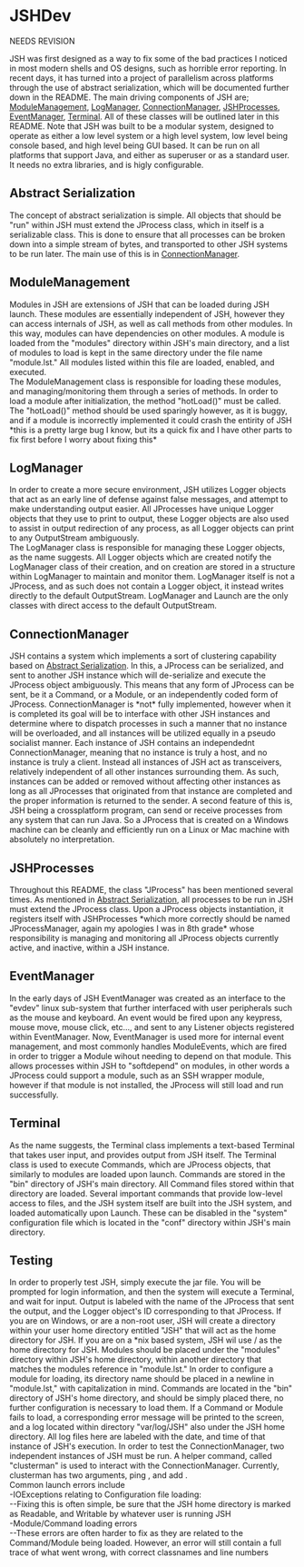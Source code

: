 # JSHDev
<p>NEEDS REVISION</p>
<p>JSH was first designed as a way to fix some of the bad practices I noticed in most modern shells and OS designs, such as horrible error reporting.  In recent days, it has turned into a project of parallelism across platforms through the use of abstract serialization, which will be documented further down in the README. The main driving components of JSH are; <a href="#ModuleManagement">ModuleManagement</a>, <a href="#LogManager">LogManager</a>, <a href="#ConnectionManager">ConnectionManager</a>, <a href="#JSHProcesses">JSHProcesses</a>, <a href="#EventManager">EventManager</a>, <a href="#Terminal">Terminal</a>.  All of these classes will be outlined later in this README.  Note that JSH was built to be a modular system, designed to operate as either a low level system or a high level system, low level being console based, and high level being GUI based.  It can be run on all platforms that support Java, and either as superuser or as a standard user.  It needs no extra libraries, and is higly configurable.</p>
<h2>Abstract Serialization</h2>
<p>The concept of abstract serialization is simple.  All objects that should be "run" within JSH must extend the JProcess class, which in itself is a serializable class.  This is done to ensure that all processes can be broken down into a simple stream of bytes, and transported to other JSH systems to be run later.  The main use of this is in <a href="#ConnectionManager">ConnectionManager</a>.</p>
<h2>ModuleManagement</h2>
<p>Modules in JSH are extensions of JSH that can be loaded during JSH launch.  These modules are essentially independent of JSH, however they can access internals of JSH, as well as call methods from other modules.  In this way, modules can have dependencies on other modules.  A module is loaded from the "modules" directory within JSH's main directory, and a list of modules to load is kept in the same directory under the file name "module.lst."  All modules listed within this file are loaded, enabled, and executed.</br>
The ModuleManagement class is responsible for loading these modules, and managing/monitoring them through a series of methods.  In order to load a module after initialization, the method "hotLoad()" must be called. The "hotLoad()" method should be used sparingly however, as it is buggy, and if a module is incorrectly implemented it could crash the entirity of JSH *this is a pretty large bug I know, but its a quick fix and I have other parts to fix first before I worry about fixing this* </p>
<h2>LogManager</h2>
<p>In order to create a more secure environment, JSH utilizes Logger objects that act as an early line of defense against false messages, and attempt to make understanding output easier.  All JProcesses have unique Logger objects that they use to print to output, these Logger objects are also used to assist in output redirection of any process, as all Logger objects can print to any OutputStream ambiguously.</br>
The LogManager class is responsible for managing these Logger objects, as the name suggests.  All Logger objects which are created notify the LogManager class of their creation, and on creation are stored in a structure within LogManager to maintain and monitor them.  LogManager itself is not a JProcess, and as such does not contain a Logger object, it instead writes directly to the default OutputStream.  LogManager and Launch are the only classes with direct access to the default OutputStream.</p>
<h2>ConnectionManager</h2>
<p>JSH contains a system which implements a sort of clustering capability based on <a href="#Abstract-Serialization">Abstract Serialization</a>.  In this, a JProcess can be serialized, and sent to another JSH instance which will de-serialize and execute the JProcess object ambiguously.  This means that any form of JProcess can be sent, be it a Command, or a Module, or an independently coded form of JProcess.  ConnectionManager is *not* fully implemented, however when it is completed its goal will be to interface with other JSH instances and determine where to dispatch processes in such a manner that no instance will be overloaded, and all instances will be utilized equally in a pseudo socialist manner.  Each instance of JSH contains an independednt ConnectionManager, meaning that no instance is truly a host, and no instance is truly a client.  Instead all instances of JSH act as transceivers, relatively independent of all other instances surrounding them.  As such, instances can be added or removed without affecting other instances as long as all JProcesses that originated from that instance are completed and the proper information is returned to the sender.  A second feature of this is, JSH being a crossplatform program, can send or receive processes from any system that can run Java.  So a JProcess that is created on a Windows machine can be cleanly and efficiently run on a Linux or Mac machine with absolutely no interpretation.</p>
<h2>JSHProcesses</h2>
<p>Throughout this README, the class "JProcess" has been mentioned several times.  As mentioned in <a href="#Abstract-Serialization">Abstract Serialization</a>, all processes to be run in JSH must extend the JProcess class.  Upon a JProcess objects instantiation, it registers itself with JSHProcesses *which more correctly should be named JProcessManager, again my apologies I was in 8th grade* whose responsibility is managing and monitoring all JProcess objects currently active, and inactive, within a JSH instance. </p>
<h2>EventManager</h2>
<p>In the early days of JSH EventManager was created as an interface to the "evdev" linux sub-system that further interfaced with user peripherals such as the mouse and keyboard.  An event would be fired upon any keypress, mouse move, mouse click, etc..., and sent to any Listener objects registered within EventManager.  Now, EventManager is used more for internal event management, and most commonly handles ModuleEvents, which are fired in order to trigger a Module wihout needing to depend on that module.  This allows processes within JSH to "softdepend" on modules, in other words a JProcess could support a module, such as an SSH wrapper module, however if that module is not installed, the JProcess will still load and run successfully.</p>
<h2>Terminal</h2>
<p>As the name suggests, the Terminal class implements a text-based Terminal that takes user input, and provides output from JSH itself.  The Terminal class is used to execute Commands, which are JProcess objects, that similarly to modules are loaded upon launch.  Commands are stored in the "bin" directory of JSH's main directory. All Command files stored within that directory are loaded.  Several important commands that provide low-level access to files, and the JSH system itself are built into the JSH system, and loaded automatically upon Launch.  These can be disabled in the "system" configuration file which is located in the "conf" directory within JSH's main directory.</p>
<h2>Testing</h2>
<p>In order to properly test JSH, simply execute the jar file. You will be prompted for login information, and then the system will execute a Terminal, and wait for input. Output is labeled with the name of the JProcess that sent the output, and the Logger object's ID corresponding to that JProcess.  If you are on Windows, or are a non-root user, JSH will create a directory within your user home directory entitled "JSH" that will act as the home directory for JSH.  If you are on a *nix based system, JSH wil use / as the home directory for JSH.  Modules should be placed under the "modules" directory within JSH's home directory, within another directory that matches the modules reference in "module.lst."  In order to configure a module for loading, its directory name should be placed in a newline in "module.lst," with capitalization in mind.  Commands are located in the "bin" directory of JSH's home directory, and should be simply placed there, no further configuration is necessary to load them.  If a Command or Module fails to load, a corresponding error message will be printed to the screen, and a log located within directory "var/log/JSH" also under the JSH home directory.  All log files here are labeled with the date, and time of that instance of JSH's execution.  In order to test the ConnectionManager, two independent instances of JSH must be run.  A helper command, called "clusterman" is used to interact with the ConnectionManager.  Currently, clusterman has two arguments, ping <ip>, and add <ip>.</br>
  Common launch errors include</br>
-IOExceptions relating to Configuration file loading:</br>
--Fixing this is often simple, be sure that the JSH home directory is marked as Readable, and Writable by whatever user is running JSH</br>
-Module/Command loading errors</br>
--These errors are often harder to fix as they are related to the Command/Module being loaded.  However, an error will still contain a full trace of what went wrong, with correct classnames and line numbers</p>
